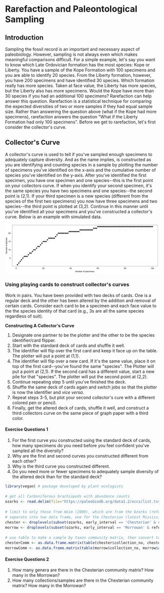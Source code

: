# Rarefaction and Paleontological Sampling

## Introduction
Sampling the fossil record is an important and necessary aspect of paleobiology. However, sampling is not always even which makes meaningful comparisons difficult. For a simple example, let's say you want to know which Late Ordovician formation has the most species: Kope or Liberty. You have a sample of the Kope Formation with 100 specimens and you are able to identify 20 species. From the Liberty formation, however, you have 200 specimens and have identified 30 species. Which formation really has more species. Taken at face value, the Liberty has more species, but the Liberty also has more specimens. Would the Kope have more than 30 species if you had an additional 100 specimens? Rarefaction can help answer this question. Rarefaction is a statistical technique for comparing the expected diversities of two or more samples if they had equal sample size. Rather than answering the question above (what if the Kope had more specimens), rarefaction answers the question "What if the Liberty Formation had only 100 specimens". Before we get to rarefaction, let's first consider the collector's curve.

## Collector's Curve
A collector's curve is used to tell if you've sampled enough specimens to adequately capture diversity. And as the name implies, is constructed as you are identifying and counting species in a sample by plotting the number of specimens you've identified on the x-axis and the cumulative number of species you've identified on the y-axis. After you've identified the first specimen, you have one specimen and one species--this is the first point on your collectors curve. If when you identify your second specimen, it's the same species you have two specimens and one species--the second point is (2,1). If your third specimen is a new species (different from the species of the first two specimens) you now have three specimens and two species--the third point is plotted at (3,2). Continue in this manner until you've identified all your specimens and you've constructed a collector's curve. Below is an example with simulated data.

![Simulated Collector's Curve](collectorsCurve.png)

### Using playing cards to construct collector's curves
Work in pairs. You have been provided with two decks of cards. One is a regular deck and the other has been altered by the addition and removal of certain cards. Consider each card to be a specimen and each face value to the the species identity of that card (e.g., 3s are all the same species regardless of suit).

**Constructing A Collector's Curve**

1. Designate one partner to be the plotter and the other to be the species identifier/card flipper.
2. Start with the standard deck of cards and shuffle it well.
3. The identifier will flip over the first card and keep it face up on the table. The plotter will put a point at (1,1).
4. The identifier will flip over a new card. If it's the same value, place it on top of the first card--you've found the same "species". The Plotter will put a point at (2,1). If the second card has a different value, start a new pile for that "species". The plotter will put the second point at (2,2).
5. Continue repeating step 5 until you've finished the deck.
6. Shuffle the same deck of cards again and switch jobs so that the plotter is now the identifier and *vice versa*.
7. Repeat steps 3-5, but plot your second collector's cure with a different colored pen or pencil.
8. Finally, get the altered deck of cards, shuffle it well, and construct a third collectors curve on the same piece of graph paper with a third color.


#### Exercise Questions 1

1. For the first curve you constructed using the standard deck of cards, how many specimens do you need before you feel confident you've sampled all the diversity?
2. Why are the first and second curves you constructed different from each other?
3. Why is the third curve you constructed different. 
4. Do you need more or fewer specimens to adequately sample diversity of the altered deck than for the standard deck?


```` r
library(vegan) # package developed by plant ecologists

# get all Carboniferous brachiopods with abundance counts
ozarks <- read.delim(file="https://paleobiodb.org/data1.2/occs/list.tsv?base_name=Brachiopoda&interval=Carboniferous&show=loc,class,abund&abundance=count")

# limit to only those from Heim (2009), which are from the Ozarks (reference_id = 26838)
# separate into two data frame, one for the Chesterian (latest Mississippian) and one for the Morrowan (earliest Pennsylvanian)
chester <- droplevels(subset(ozarks, early_interval == 'Chesterian' & reference_no == 26838))
morrow <- droplevels(subset(ozarks, early_interval == 'Morrowan' & reference_no == 26838))

# use table to make a sample by taxon community matrix, then convert to a data frame
chesterComm <- as.data.frame.matrix(table(chester$collection_no, chester$accepted_name))
morrowComm <- as.data.frame.matrix(table(morrow$collection_no, morrow$accepted_name))


````

#### Exercise Questions 2
 1. How many genera are there in the Chesterian community matrix? How many in the Morrowan?
 2. How many collections/samples are there in the Chesterian community matrix? How many in the Morrowan?